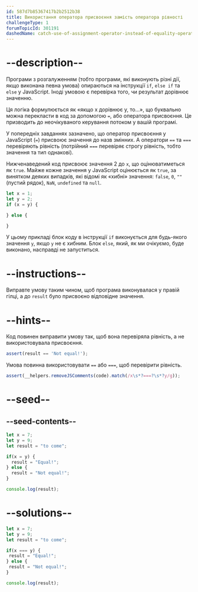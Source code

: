 ```yaml
---
id: 587d7b85367417b2b2512b38
title: Використання оператора присвоєння замість оператора рівності
challengeType: 1
forumTopicId: 301191
dashedName: catch-use-of-assignment-operator-instead-of-equality-operator
---
```


# --description--

Програми з розгалуженням (тобто програми, які виконують різні дії, якщо виконана певна умова) опираються на інструкції `if`, `else if` та `else` у JavaScript. Іноді умовою є перевірка того, чи результат дорівнює значенню.

Ця логіка формулюється як «якщо x дорівнює y, то...», що буквально можна перекласти в код за допомогою `=`, або оператора присвоєння. Це призводить до неочікуваного керування потоком у вашій програмі.

У попередніх завданнях зазначено, що оператор присвоєння у JavaScript (`=`) присвоює значення до назв змінних. А оператори `==` та `===` перевіряють рівність (потрійний `===` перевіряє строгу рівність, тобто значення та тип однакові).

Нижченаведений код присвоює значення 2 до `x`, що оцінюватиметься як `true`. Майже кожне значення у JavaScript оцінюється як `true`, за винятком деяких випадків, які відомі як «хибні» значення: `false`, `0`, `""` (пустий рядок), `NaN`, `undefined` та `null`.

```js
let x = 1;
let y = 2;
if (x = y) {

} else {

}
```

У цьому прикладі блок коду в інструкції `if` виконується для будь-якого значення `y`, якщо `y` не є хибним. Блок `else`, який, як ми очікуємо, буде виконано, насправді не запуститься.

# --instructions--

Виправте умову таким чином, щоб програма виконувалася у правій гілці, а до `result` було присвоєно відповідне значення.

# --hints--

Код повинен виправити умову так, щоб вона перевіряла рівність, а не використовувала присвоєння.

```js
assert(result == 'Not equal!');
```

Умова повинна використовувати `==` або `===`, щоб перевірити рівність.

```js
assert(__helpers.removeJSComments(code).match(/x\s*?===?\s*?y/g));
```

# --seed--

## --seed-contents--

```js
let x = 7;
let y = 9;
let result = "to come";

if(x = y) {
  result = "Equal!";
} else {
  result = "Not equal!";
}

console.log(result);
```

# --solutions--

```js
let x = 7;
let y = 9;
let result = "to come";

if(x === y) {
 result = "Equal!";
} else {
 result = "Not equal!";
}

console.log(result);
```

